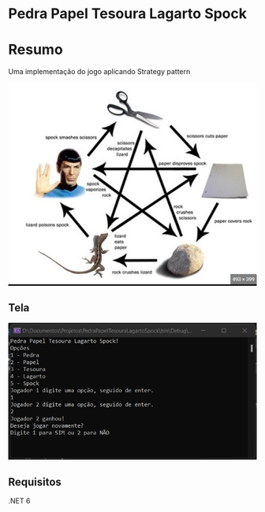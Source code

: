 # Pedra Papel Tesoura Lagarto Spock

# Resumo
Uma implementação do jogo aplicando Strategy pattern 

![imagem](Img/regras.png "Regra do Jogo")

## Tela

![imagem](Img/executando.png "Tela do Jogo")

## Requisitos

.NET 6
